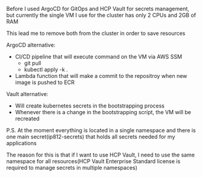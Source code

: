 Before I used ArgoCD for GitOps and HCP Vault for secrets management, but currently the single VM I use for the cluster has only 2 CPUs and 2GB of RAM

This lead me to remove both from the cluster in order to save resources

ArgoCD alternative:
- CI/CD pipeline that will execute command on the VM via AWS SSM
    - git pull
    - kubectl apply -k .
- Lambda function that will make a commit to the repositroy when new image is pushed to ECR

Vault alternative:
- Will create kubernetes secrets in the bootstrapping process
- Whenever there is a change in the bootstrapping script, the VM will be recreated

P.S.
At the moment everything is located in a single namespace and there is one main secret(ip812-secrets) that holds all secrets needed for my applications

The reason for this is that if I want to use HCP Vault, I need to use the same namespace for all resources(HCP Vault Enterprise Standard license is required to manage secrets in multiple namespaces)
